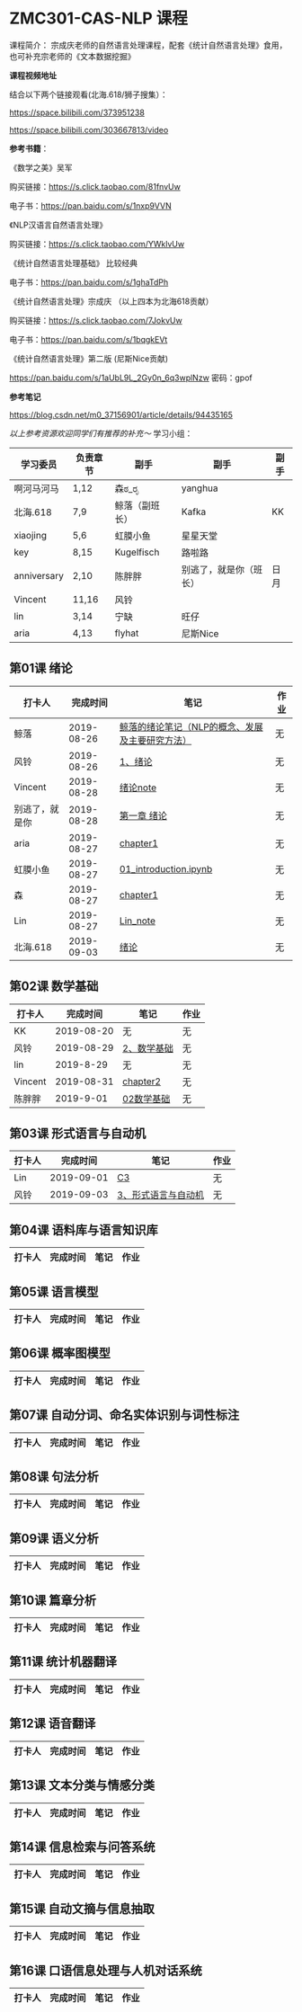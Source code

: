 # ZMC301-CAS-NLP 课程
课程简介： 宗成庆老师的自然语言处理课程，配套《统计自然语言处理》食用，也可补充宗老师的《文本数据挖掘》

**课程视频地址**

结合以下两个链接观看(北海.618/狮子搜集）：

https://space.bilibili.com/373951238

https://space.bilibili.com/303667813/video


**参考书籍**：

《数学之美》吴军

购买链接：https://s.click.taobao.com/81fnvUw

电子书：https://pan.baidu.com/s/1nxp9VVN

《NLP汉语言自然语言处理》

购买链接：https://s.click.taobao.com/YWklvUw

《统计自然语言处理基础》 比较经典

电子书：https://pan.baidu.com/s/1ghaTdPh

《统计自然语言处理》宗成庆 （以上四本为北海618贡献）

购买链接：https://s.click.taobao.com/7JokvUw

电子书：https://pan.baidu.com/s/1bqgkEVt

《统计自然语言处理》第二版    (尼斯Nice贡献)

https://pan.baidu.com/s/1aUbL9L_2Gy0n_6q3wplNzw   密码：gpof

**参考笔记**

https://blog.csdn.net/m0_37156901/article/details/94435165


*以上参考资源欢迎同学们有推荐的补充～*
学习小组：

|学习委员|负责章节|副手|副手|副手|
|--|--|--|--|--|
|啊河马河马|	1,12|	森ಠ_ರೃ	|yanghua||
|北海.618	|7,9	|鲸落（副班长）	|Kafka|	KK|
|xiaojing|	5,6|	虹膜小鱼|	星星天堂|
|key|	8,15	|Kugelfisch|	路啦路|
|anniversary	|2,10|	陈胖胖	|别逃了，就是你（班长）	|日月|
|Vincent	|11,16	|风铃		|
|lin	|3,14|	宁缺|	旺仔|
|aria	|4,13	|flyhat|	尼斯Nice|



## 第01课 绪论

|打卡人|完成时间|笔记|作业|
|---|---|---|---|
|鲸落|2019-08-26|[鲸落的绪论笔记（NLP的概念、发展及主要研究方法）](https://github.com/aicourse/ZMC301-CAS-NLP-2019/blob/master/lesson/note/%E9%B2%B8%E8%90%BD/%E7%BB%AA%E8%AE%BA%E7%AC%94%E8%AE%B0%EF%BC%88NLP%E7%9A%84%E6%A6%82%E5%BF%B5%E3%80%81%E5%8F%91%E5%B1%95%E5%8F%8A%E4%B8%BB%E8%A6%81%E7%A0%94%E7%A9%B6%E6%96%B9%E6%B3%95%EF%BC%89.et)|无|
|风铃|2019-08-26|[1、绪论](https://github.com/aicourse/ZMC301-CAS-NLP-2019/blob/master/lesson/note/风铃/note/01、绪论.md)|无|
|Vincent|2019-08-28|[绪论note](https://github.com/aicourse/ZMC301-CAS-NLP-2019/blob/master/lesson/note/vincent/Vincent.md) |无|
|别逃了，就是你|2019-08-28|[第一章 绪论](https://github.com/aicourse/ZMC301-CAS-NLP-2019/blob/master/lesson/note/别逃了，就是你/第一章_绪论_笔记.md)|无|
|aria|2019-08-27|[chapter1](https://github.com/aicourse/ZMC301-CAS-NLP-2019/blob/master/lesson/note/aria/chapter1.ipynb)|无|
|虹膜小鱼|2019-08-27|[01_introduction.ipynb](https://github.com/aicourse/ZMC301-CAS-NLP-2019/blob/master/lesson/note/%E8%99%B9%E8%86%9C%E5%B0%8F%E9%B1%BC_note/01_introduction.ipynb)|无|
|森|2019-08-27|[chapter1](https://github.com/aicourse/ZMC301-CAS-NLP-2019/tree/master/lesson/note/%E6%A3%AE%E0%B2%A0_%E0%B2%B0%E0%B3%83)|无|
|Lin|2019-08-27|[Lin_note](https://github.com/aicourse/ZMC301-CAS-NLP-2019/tree/master/lesson/note/lin_note/Lin_note)|无|
|北海.618|2019-09-03|[绪论](https://github.com/aicourse/ZMC301-CAS-NLP-2019/blob/master/lesson/note/%E5%8C%97%E6%B5%B7%E5%B0%8F%E7%8B%AE%E5%AD%90/%E7%BB%AA%E8%AE%BA.md)|无|



## 第02课 数学基础

|打卡人|完成时间|笔记|作业|
|---|---|---|---|
|KK|2019-08-20|无|无|
|风铃|2019-08-29|[2、数学基础](https://github.com/aicourse/ZMC301-CAS-NLP-2019/blob/master/lesson/note/风铃/note/02、数学基础.md)|无|
|lin|2019-8-29|无|无|
|Vincent|2019-08-31|[chapter2](https://github.com/aicourse/ZMC301-CAS-NLP-2019/blob/master/lesson/note/vincent/chapter2.md)|无|
|陈胖胖|2019-9-01|[02数学基础](https://github.com/aicourse/ZMC301-CAS-NLP-2019/blob/master/lesson/note/陈胖胖/02数学基础.md)|无|

## 第03课 形式语言与自动机
|打卡人|完成时间|笔记|作业|
|---|---|---|---|
|Lin|2019-09-01|[C3](https://github.com/aicourse/ZMC301-CAS-NLP-2019/blob/master/note/lin_note/C3.pdf)|无|
|风铃|2019-09-03|[3、形式语言与自动机](https://github.com/aicourse/ZMC301-CAS-NLP-2019/blob/master/lesson/note/风铃/note/03、形式语言与自动机.md)|无|

## 第04课 语料库与语言知识库
|打卡人|完成时间|笔记|作业|
|---|---|---|---|

## 第05课 语言模型
|打卡人|完成时间|笔记|作业|
|---|---|---|---|

## 第06课 概率图模型
|打卡人|完成时间|笔记|作业|
|---|---|---|---|

## 第07课 自动分词、命名实体识别与词性标注
|打卡人|完成时间|笔记|作业|
|---|---|---|---|

## 第08课 句法分析
|打卡人|完成时间|笔记|作业|
|---|---|---|---|

## 第09课 语义分析
|打卡人|完成时间|笔记|作业|
|---|---|---|---|

## 第10课 篇章分析
|打卡人|完成时间|笔记|作业|
|---|---|---|---|

## 第11课 统计机器翻译
|打卡人|完成时间|笔记|作业|
|---|---|---|---|

## 第12课 语音翻译
|打卡人|完成时间|笔记|作业|
|---|---|---|---|

## 第13课 文本分类与情感分类
|打卡人|完成时间|笔记|作业|
|---|---|---|---|

## 第14课 信息检索与问答系统
|打卡人|完成时间|笔记|作业|
|---|---|---|---|

## 第15课 自动文摘与信息抽取
|打卡人|完成时间|笔记|作业|
|---|---|---|---|

## 第16课 口语信息处理与人机对话系统
|打卡人|完成时间|笔记|作业|
|---|---|---|---|
